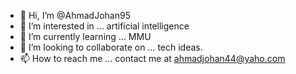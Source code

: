 - 👋 Hi, I’m @AhmadJohan95
- 👀 I’m interested in ... artificial intelligence
- 🌱 I’m currently learning ... MMU
- 💞️ I’m looking to collaborate on ... tech ideas.
- 📫 How to reach me ... contact me at ahmadjohan44@yaho.com

<!---
AhmadJohan95/AhmadJohan95 is a ✨ special ✨ repository because its `README.md` (this file) appears on your GitHub profile.
You can click the Preview link to take a look at your changes.
--->
